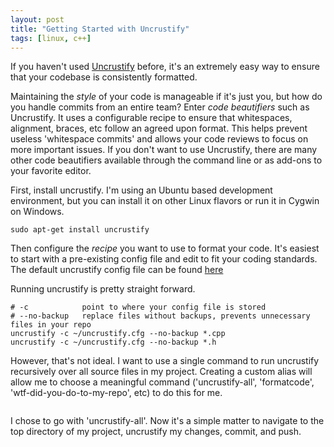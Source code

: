 ```yaml
---
layout: post
title: "Getting Started with Uncrustify"
tags: [linux, c++]
---
```


If you haven't used [Uncrustify](uncrustify.sourceforge.net) before, it's an extremely easy way to ensure that your codebase is consistently formatted.

Maintaining the _style_ of your code is manageable if it's just you, but how do you handle commits from an entire team?  Enter _code beautifiers_ such as Uncrustify.  It uses a configurable recipe to ensure that whitespaces, alignment, braces, etc follow an agreed upon format.  This helps prevent useless 'whitespace commits' and allows your code reviews to focus on more important issues.  If you don't want to use Uncrustify, there are many other code beautifiers available through the command line or as add-ons to your favorite editor.

First, install uncrustify.  I'm using an Ubuntu based development environment, but you can install it on other Linux flavors or run it in Cygwin on Windows.

```
sudo apt-get install uncrustify
```

Then configure the _recipe_ you want to use to format your code.  It's easiest to start with a pre-existing config file and edit to fit your coding standards.  The default uncrustify config file can be found [here](https://github.com/uncrustify/uncrustify/blob/master/documentation/htdocs/default.cfg)

Running uncrustify is pretty straight forward.

```
# -c            point to where your config file is stored
# --no-backup   replace files without backups, prevents unnecessary files in your repo
uncrustify -c ~/uncrustify.cfg --no-backup *.cpp
uncrustify -c ~/uncrustify.cfg --no-backup *.h
```

However, that's not ideal.  I want to use a single command to run uncrustify recursively over all source files in my project.  Creating a custom alias will allow me to choose a meaningful command ('uncrustify-all', 'formatcode', 'wtf-did-you-do-to-my-repo', etc) to do this for me.

```

```

I chose to go with 'uncrustify-all'.  Now it's a simple matter to navigate to the top directory of my project, uncrustify my changes, commit, and push.
